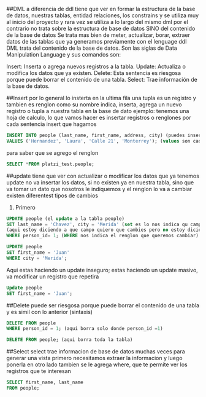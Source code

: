 ##DML
a diferencia de ddl tiene que ver en formar la estructura de la base de datos, nuestras tablas, entidad relaciones, los constrains y se utiliza muy al inicio del proyecto y rara vez se utiliza a lo largo del mismo
dml por el contrario no trata sobre la estructura de base de datos SINO del contenido de la base de datos
Se trata mas bien de meter, actualizar, borar, extraer datos de las tablas que ya generamos previamente con el lenguage ddl
DML trata del contenido de la base de datos.
Son las siglas de Data Manipulation Language y sus comandos son:

Insert: Inserta o agrega nuevos registros a la tabla.
Update: Actualiza o modifica los datos que ya existen.
Delete: Esta sentencia es riesgosa porque puede borrar el contenido de una tabla.
Select: Trae información de la base de datos.

##Insert
por lo general lo insterta en la ultima fila
una tupla es un registro y tambien es renglon
como su nombre indica, inserta, agrega un nuevo registro o tupla a nuestra tabla en la base de dato
ejemplo: tenemos una hoja de calculo, lo que vamos hacer es insertar registros o renglones por cada sentencia insert que hagamos

```sql
INSERT INTO people (last_name, first_name, address, city) (puedes insertar todos los campos o puedes insertar campos vacios (entra le valor por defecto que es none, pero podemos definir un constrains valor por defecto))
VALUES ('Hernandez', 'Laura', 'Calle 21', 'Monterrey'); (values son cada uno de los valores de los campos que mencionamos arriva, es muy importante mantener el orden)
```

para saber que se agrego el renglon

```sql
SELECT *FROM platzi_test.people;
```

##update
tiene que ver con actualizar o modificar los datos que ya tenemos
update no va insertar los datos, si no existen ya en nuestra tabla, sino que va tomar un dato que nosotros le indiquemos y el renglon lo va a cambiar
existen diferentest tipos de cambios

1. Primero

```sql
UPDATE people (el update a la tabla people)
SET last_name = 'Chavez', city = 'Merida' (set es lo nos indica qu campo va tener que valor, actualiza la tabla people y cambia el campo last_name por el valor chavez y cambia city por Merida )
(aqui estoy diciendo a que campo quiero que cambies pero no estoy diciendo a que persona quiero que actualize la informacion, no estoy diciendo cual es el renglon que quiero cambiar)
WHERE person_id= 1; (WHERE nos indica el renglon que queremos cambiar)
```

```sql
UPDATE people
SET first_name = 'Juan'
WHERE city = 'Merida';
```

Aqui estas haciendo un update inseguro; estas haciendo un update masivo, va modificar un registro que repetira

```sql
Update people
SET first_name = 'Juan';
```

##Delete
puede ser riesgosa porque puede borrar el contenido de una tabla y es simil con lo anterior (sintaxis)

```sql
DELETE FROM people
WHERE person_id = 1; (aqui borra solo donde person_id =1)

DELETE FROM people; (aqui borra toda la tabla)
```

##Select
select trae informacion de base de datos
muchas veces para generar una vista
primero necesitamos extraer la informacion y luego ponerla en otro lado
tambien se le agrega where, que te permite ver los registros que te interesan

```sql
SELECT first_name, last_name
FROM people;
```
